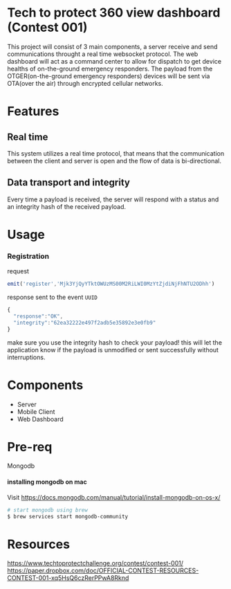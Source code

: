 # Tech to protect 360 view dashboard (Contest 001)
This project will consist of 3 main components, a server receive and send communications throught a real time websocket protocol. The web dashboard will act as a command center to allow for dispatch to get device healths of on-the-ground emergency responders. The payload from the OTGER(on-the-ground emergency responders) devices will be sent via OTA(over the air) through encrypted cellular networks.

# Features
## Real time
This system utilizes a real time protocol, that means that the communication between the client and server is open and the flow of data is bi-directional.

## Data transport and integrity
Every time a payload is received, the server will respond with a status and an integrity hash of the received payload.

# Usage
### Registration

request
```javascript
emit('register','Mjk3YjQyYTktOWUzMS00M2RiLWI0MzYtZjdiNjFhNTU2ODhh')
```

response sent to the event `UUID`
```javascript
{
  "response":"OK",
  "integrity":"62ea32222e497f2adb5e35892e3e0fb9"
}
```
make sure you use the integrity hash to check your payload! this will let the application know if the payload is unmodified or sent successfully without interruptions.
# Components
* Server
* Mobile Client
* Web Dashboard

# Pre-req
Mongodb
#### installing mongodb on mac
Visit https://docs.mongodb.com/manual/tutorial/install-mongodb-on-os-x/

```bash
# start mongodb using brew
$ brew services start mongodb-community
```


# Resources
https://www.techtoprotectchallenge.org/contest/contest-001/
https://paper.dropbox.com/doc/OFFICIAL-CONTEST-RESOURCES-CONTEST-001-xq5HsQ6czRerPPwA8Rknd
